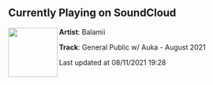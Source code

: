 ## Currently Playing on SoundCloud

[<img align="left" width="100" src="https://i1.sndcdn.com/artworks-IC3Aq5T57jvHQFJz-KLRxzQ-t500x500.jpg">](https://soundcloud.com/balamii/general-public-w-auka-august-2021)

**Artist**: Balamii 

**Track**: General Public w/ Auka - August 2021

Last updated at 08/11/2021 19:28
